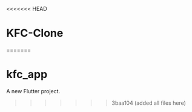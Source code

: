 <<<<<<< HEAD
# KFC-Clone
=======
# kfc_app

A new Flutter project.
>>>>>>> 3baa104 (added all files here)
